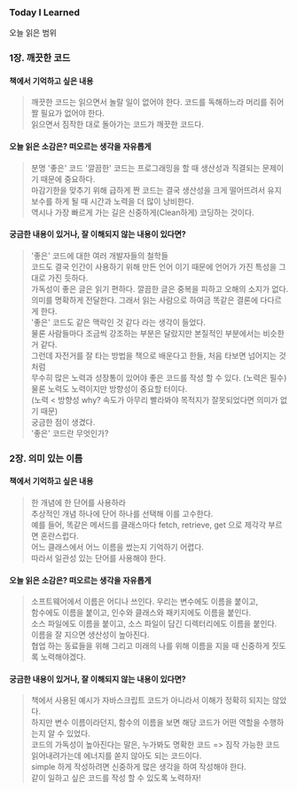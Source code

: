 ### Today I Learned

오늘 읽은 범위

### 1장. 깨끗한 코드

<h4>책에서 기억하고 싶은 내용</h4>

> 깨끗한 코드는 읽으면서 놀랄 일이 없어야 한다. 코드를 독해하느라 머리를 쥐어짤 필요가 없어야 한다. <br>
> 읽으면서 짐작한 대로 돌아가는 코드가 깨끗한 코드다. <br>

<h4>오늘 읽은 소감은? 떠오르는 생각을 자유롭게</h4>

> 분명 '좋은' 코드 '깔끔한' 코드는 프로그래밍을 할 때 생산성과 직결되는 문제이기 때문에 중요하다.<br>
> 마감기한을 맞추기 위해 급하게 짠 코드는 결국 생산성을 크게 떨어뜨려서 유지 보수를 하게 될 때 시간과 노력을 더 많이 낭비한다.<br>
> 역시나 가장 빠르게 가는 길은 신중하게(Clean하게) 코딩하는 것이다.<br>

<h4>궁금한 내용이 있거나, 잘 이해되지 않는 내용이 있다면?</h4>

> '좋은' 코드에 대한 여러 개발자들의 철학들<br>
> 코드도 결국 인간이 사용하기 위해 만든 언어 이기 때문에 언어가 가진 특성을 그대로 가진 듯하다.<br>
> 가독성이 좋은 글은 읽기 편하다. 깔끔한 글은 중복을 피하고 오해의 소지가 없다.<br>
> 의미를 명확하게 전달한다. 그래서 읽는 사람으로 하여금 똑같은 결론에 다다르게 한다.<br>
> '좋은' 코드도 같은 맥락인 것 같다 라는 생각이 들었다.<br>
> 물론 사람들마다 조금씩 강조하는 부분은 달랐지만 본질적인 부분에서는 비슷한거 같다. <br>
> 그런데 자전거를 잘 타는 방법을 책으로 배운다고 한들, 처음 타보면 넘어지는 것 처럼 <br>
> 무수히 많은 노력과 성장통이 있어야 좋은 코드를 작성 할 수 있다. (노력은 필수) <br>
> 물론 노력도 노력이지만 방향성이 중요할 터이다.<br>
> (노력 < 방향성 why? 속도가 아무리 빨라봐야 목적지가 잘못되었다면 의미가 없기 때문) <br>
> 궁금한 점이 생겼다. <br>
> '좋은' 코드란 무엇인가?<br>

### 2장. 의미 있는 이름

<h4>책에서 기억하고 싶은 내용</h4>

> 한 개념에 한 단어를 사용하라 <br>
> 추상적인 개념 하나에 단어 하나를 선택해 이를 고수한다. <br>
> 예를 들어, 똑같은 메서드를 클래스마다 fetch, retrieve, get 으로 제각각 부르면 혼란스럽다.<br>
> 어느 클래스에서 어느 이름을 썼는지 기억하기 어렵다.<br>
> 따라서 일관성 있는 단어를 사용해야 한다.

<h4>오늘 읽은 소감은? 떠오르는 생각을 자유롭게</h4>

> 소프트웨어에서 이름은 어디나 쓰인다. 우리는 변수에도 이름을 붙이고,<br>
> 함수에도 이름을 붙이고, 인수와 클래스와 패키지에도 이름을 붙인다.<br>
> 소스 파일에도 이름을 붙이고, 소스 파일이 담긴 디렉터리에도 이름을 붙인다. <br>
> 이름을 잘 지으면 생산성이 높아진다. <br>
> 협업 하는 동료들을 위해 그리고 미래의 나를 위해 이름을 지을 때 신중하게 짓도록 노력해야겠다.

<h4>궁금한 내용이 있거나, 잘 이해되지 않는 내용이 있다면?</h4>

> 책에서 사용된 예시가 자바스크립트 코드가 아니라서 이해가 정확히 되지는 않았다. <br>
> 하지만 변수 이름이라던지, 함수의 이름을 보면 해당 코드가 어떤 역할을 수행하는지 알 수 있었다. <br>
> 코드의 가독성이 높아진다는 말은, 누가봐도 명확한 코드 => 짐작 가능한 코드 <br>
> 읽어내려가는데 에너지를 쏟지 않아도 되는 코드이다. <br>
> simple 하게 작성하려면 신중하게 많은 생각을 하여 작성해야 한다. <br>
> 같이 일하고 싶은 코드를 작성 할 수 있도록 노력하자!
